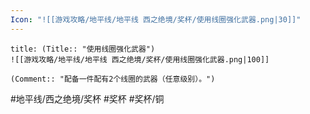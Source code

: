 ```yaml
---
Icon: "![[游戏攻略/地平线/地平线 西之绝境/奖杯/使用线圈强化武器.png|30]]"
---
```

```ad-common-bronze-trophy
title: (Title:: "使用线圈强化武器")
![[游戏攻略/地平线/地平线 西之绝境/奖杯/使用线圈强化武器.png|100]]

(Comment:: "配备一件配有2个线圈的武器（任意级别）。")
```

#地平线/西之绝境/奖杯 #奖杯 #奖杯/铜
